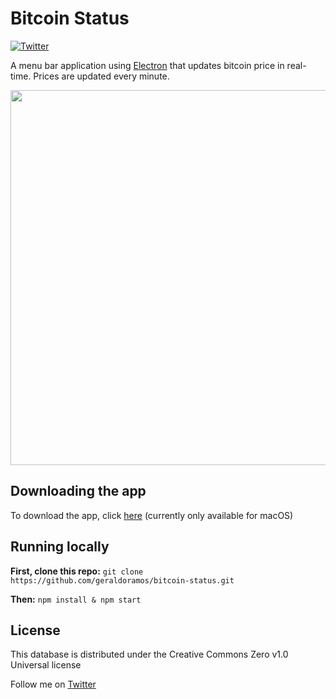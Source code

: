 # Bitcoin Status

[![Twitter](https://img.shields.io/twitter/url/https/twitter.com/fold_left.svg?style=social&label=Follow%20%40geraldoramos)](https://twitter.com/geraldoramos)

A menu bar application using [Electron](https://github.com/electron) that updates bitcoin price in real-time. Prices are updated every minute.

<p align="center"><img src="https://firebasestorage.googleapis.com/v0/b/js-directory.appspot.com/o/bitcoin-status.gif?alt=media&token=31c2e737-8291-4e06-bafc-65ea02397718" width="600"/></p>


## Downloading the app

To download the app, click [here]() (currently only available for macOS)

## Running locally

**First, clone this repo:**
 ```git clone https://github.com/geraldoramos/bitcoin-status.git```

**Then:**
```npm install & npm start```


## License
This database is distributed under the Creative Commons Zero v1.0 Universal license

Follow me on [Twitter](http://twitter.com/geraldoramos)
